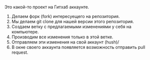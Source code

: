 Это какой-то проект на Гитхаб аккаунте.

1. Делаем форк (fork) интересуещего на репозитория.
2. Мы делаем git clone для нашей версии этого репозитория.
3. Создаем ветку с предлагаемыми изменениями у себя на компьютере.
4. Производим все изменения только в этой ветке.
5. Отправляем эти изменения на свой аккаунт (hush)/
6. В окне своего аккаунта появляется возможность отправить pull request.